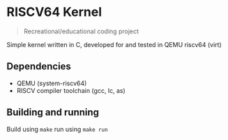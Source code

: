 # RISCV64 Kernel

> Recreational/educational coding project

Simple kernel written in C, developed for and tested in QEMU riscv64 (virt)


## Dependencies

- QEMU (system-riscv64)
- RISCV compiler toolchain (gcc, lc, as)


## Building and running

Build using `make` run using `make run`

